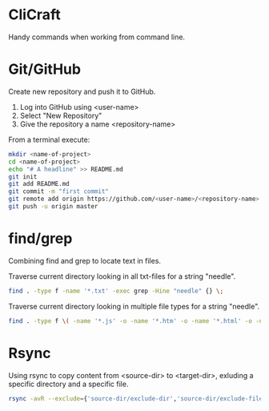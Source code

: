 # CliCraft
Handy commands when working from command line.

# Git/GitHub
Create new repository and push it to GitHub.

1. Log into GitHub using \<user-name\>
2. Select "New Repository" 
3. Give the repository a name \<repository-name\>

From a terminal execute:

```bash
mkdir <name-of-project>
cd <name-of-project>
echo "# A headline" >> README.md
git init
git add README.md
git commit -m "first commit"
git remote add origin https://github.com/<user-name>/<repository-name>.git
git push -u origin master
```

# find/grep
Combining find and grep to locate text in files.

Traverse current directory looking in all txt-files for a string "needle".

```bash
find . -type f -name '*.txt' -exec grep -Hine "needle" {} \;
```

Traverse current directory looking in multiple file types for a string "needle".

```bash
find . -type f \( -name '*.js' -o -name '*.htm' -o -name '*.html' -o -name '*.ejs' -o -name '*.json' \) -exec grep -Hine "needle" {} \;
```

# Rsync
Using rsync to copy content from \<source-dir\> to \<target-dir\>, exluding a specific directory and a specific file.

```bash
rsync -avR --exclude={'source-dir/exclude-dir','source-dir/exclude-file} source-dir target-dir
```


